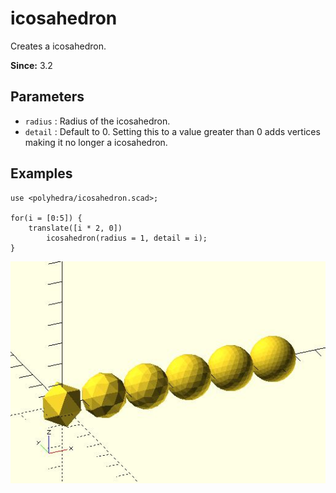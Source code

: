 # icosahedron

Creates a icosahedron.

**Since:** 3.2

## Parameters

- `radius` : Radius of the icosahedron.
- `detail` : Default to 0. Setting this to a value greater than 0 adds vertices making it no longer a icosahedron.

## Examples

	use <polyhedra/icosahedron.scad>;

	for(i = [0:5]) {
		translate([i * 2, 0])
			icosahedron(radius = 1, detail = i);
	}

![icosahedron](images/lib3x-polyhedra_icosahedron-1.JPG)

